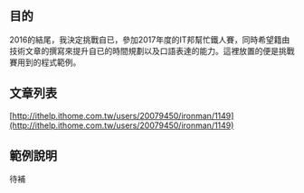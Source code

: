 
## 目的
2016的結尾，我決定挑戰自已，參加2017年度的IT邦幫忙鐵人賽，同時希望籍由技術文章的撰寫來提升自已的時間規劃以及口語表達的能力。這裡放置的便是挑戰賽用到的程式範例。

## 文章列表 

[http://ithelp.ithome.com.tw/users/20079450/ironman/1149](http://ithelp.ithome.com.tw/users/20079450/ironman/1149)

## 範例說明

待補
